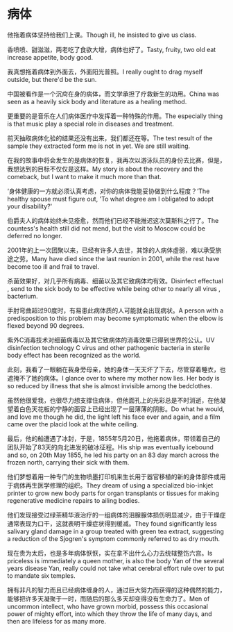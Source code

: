 # 病体

<p><span class="chinese">他拖着病体坚持给我们上课。</span><span class="english">Though ill, he insisted to give us class.</span></p>

<p><span class="chinese">香喷喷、甜滋滋，两老吃了食欲大增，病体也好了。</span><span class="english">Tasty, fruity, two old eat increase appetite, body good.</span></p>

<p><span class="chinese">我真想拖着病体到外面去，外面阳光普照。</span><span class="english">I really ought to drag myself outside, but there'd be the sun.</span></p>

<p><span class="chinese">中国被看作是一个沉疴在身的病体，而文学承担了疗救新生的功用。</span><span class="english">China was seen as a heavily sick body and literature as a healing method.</span></p>

<p><span class="chinese">更重要的是音乐在人们病体医疗中发挥着一种特殊的作用。</span><span class="english">The especially thing is that music play a special role in diseases and treatment.</span></p>

<p><span class="chinese">前天抽取病体化验的结果还没有出来，我们都还在等。</span><span class="english">The test result of the sample they extracted form me is not in yet. We are still waiting.</span></p>

<p><span class="chinese">在我的故事中将会发生的是病体的恢复，我再次以游泳队员的身份去比赛，但是，我想达到的目标不仅仅是这样。</span><span class="english">My story is about the recovery and the comeback, but I want to make it much more than that.</span></p>

<p><span class="chinese">‘身体健康的一方就必须认真考虑，对你的病体我能妥协做到什么程度？’</span><span class="english">The healthy spouse must figure out, 'To what degree am I obligated to adopt your disability?'</span></p>

<p><span class="chinese">伯爵夫人的病体始终未见痊愈，然而他们已经不能推迟这次莫斯科之行了。</span><span class="english">The countess's health still did not mend, but the visit to Moscow could be deferred no longer.</span></p>

<p><span class="chinese">2001年的上一次团聚以来，已经有许多人去世，其馀的人病体虚弱，难以承受旅途之劳。</span><span class="english">Many have died since the last reunion in 2001, while the rest have become too ill and frail to travel.</span></p>

<p><span class="chinese">杀菌效果好，对几乎所有病毒、细菌以及其它致病体均有效。</span><span class="english">Disinfect effectual , send to the sick body to be effective while being other to nearly all virus , bacterium.</span></p>

<p><span class="chinese">手肘弯曲超过90度时，有易患此病体质的人可能就会出现病状。</span><span class="english">A person with a predisposition to this problem may become symptomatic when the elbow is flexed beyond 90 degrees.</span></p>

<p><span class="chinese">紫外C消毒技术对细菌病毒以及其它致病体的消毒效果已得到世界的公认。</span><span class="english">UV disinfection technology C virus and other pathogenic bacteria in sterile body effect has been recognized as the world.</span></p>

<p><span class="chinese">此刻，我看了一眼躺在我身旁母亲，她的身体一天天坏了下去，尽管穿着睡衣，也遮掩不了她的病体。</span><span class="english">I glance over to where my mother now lies. Her body is so reduced by illness that she is almost invisible among the bedclothes.</span></p>

<p><span class="chinese">虽然他很爱我，也很尽力想支撑住病体，但他面孔上的光彩总是不时消逝，在他凝望着白色天花板的宁静的面容上已经出现了一层薄薄的阴影。</span><span class="english">Do what he would, and love me though he did, the light left his face ever and again, and a film came over the placid look at the white ceiling.</span></p>

<p><span class="chinese">最后，他的船遭遇了冰封，于是，1855年5月20日，他拖着病体，带领着自己的团队开始了83天的向北进发的破冰征程。</span><span class="english">His ship was eventually icebound and so, on 20th May 1855, he led his party on an 83 day march across the frozen north, carrying their sick with them.</span></p>

<p><span class="chinese">他们梦想着用一种专门的生物喷墨打印机来生长用于器官移植的新的身体部件或用于病体再生医学修理的组织。</span><span class="english">They dream of using a specialized bio-inkjet printer to grow new body parts for organ transplants or tissues for making regenerative medicine repairs to ailing bodies.</span></p>

<p><span class="chinese">他们发现接受过绿茶精华液治疗的一组病体的泪腺腺体损伤明显减少，由于干燥症通常表现为口干，这就表明干燥症状得到缓减。</span><span class="english">They found significantly less salivary gland damage in a group treated with green tea extract, suggesting a reduction of the Sjogren's symptom commonly referred to as dry mouth.</span></p>

<p><span class="chinese">现在贵为太后，也是多年病体恹恹，实在拿不出什么心力去统辖整饬六宫。</span><span class="english">Is priceless is immediately a queen mother, is also the body Yan of the several years disease Yan, really could not take what cerebral effort rule over to put to mandate six temples.</span></p>

<p><span class="chinese">拥有非凡的智力而且已经病体缠身的人，通过巨大努力而获得的这种偶然的能力，能够把许多天凝聚于一时，而随后的那么多天却变得没有生命力了。</span><span class="english">Men of uncommon intellect, who have grown morbid, possess this occasional power of mighty effort, into which they throw the life of many days, and then are lifeless for as many more.</span></p>

